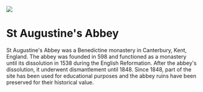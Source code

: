 <a href="https://juncture-digital.org"><img src="https://gitcdn.link/repo/jstor-labs/juncture/main/images/ve-button.png"></a>

<param ve-config header="header" main="now-and-then">

<param ve-compare manifest="gh:kent-map/images/St_Augustines_College_2021.yaml" region="pct:0,1,99,99">
<param ve-compare manifest="gh:kent-map/images/St_Augustines_College_1905.yaml" region="pct:0,1,99,99">

# St Augustine's Abbey

St Augustine's Abbey was a Benedictine monastery in Canterbury, Kent, England. The abbey was founded in 598 and functioned as a monastery until its dissolution in 1538 during the English Reformation. After the abbey's dissolution, it underwent dismantlement until 1848. Since 1848, part of the site has been used for educational purposes and the abbey ruins have been preserved for their historical value.
